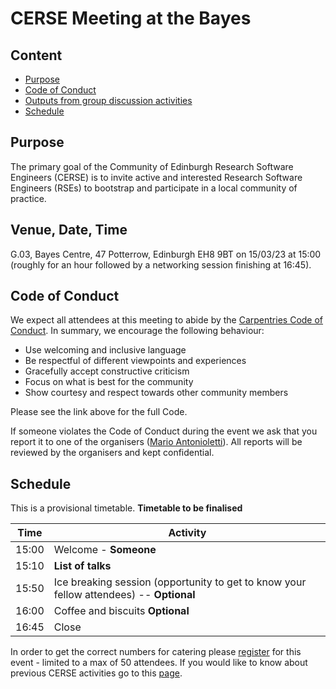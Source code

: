 # CERSE Meeting at the Bayes

## Content
* [Purpose](#purpose)
* [Code of Conduct](#code-of-conduct)
* [Outputs from group discussion activities](#outputs-from-group-discussion-activities)
* [Schedule](#schedule)


## Purpose

The primary goal of the Community of Edinburgh Research Software Engineers (CERSE) is to invite active and interested Research Software Engineers (RSEs) to bootstrap and participate in a local community of practice.

## Venue, Date, Time

G.03, Bayes Centre, 47 Potterrow, Edinburgh EH8 9BT on 15/03/23 at 15:00 (roughly for an 
hour followed by a networking session finishing at 16:45).

## Code of Conduct

We expect all attendees at this meeting to abide by the [Carpentries Code of Conduct](https://docs.carpentries.org/topic_folders/policies/code-of-conduct.html). In summary, we encourage the following behaviour:

* Use welcoming and inclusive language
* Be respectful of different viewpoints and experiences
* Gracefully accept constructive criticism
* Focus on what is best for the community
* Show courtesy and respect towards other community members

Please see the link above for the full Code.

If someone violates the Code of Conduct during the event we ask that you report it to one of the organisers ([Mario Antonioletti](mailto:mario@epcc.ed.ac.uk)). All reports will be reviewed by the organisers and kept confidential.  

## Schedule

This is a provisional timetable. **Timetable to be finalised**

|Time  | Activity      |
|------| ------|
|15:00 | Welcome - **Someone** |
|15:10 | **List of talks** |
|15:50 | Ice breaking session (opportunity to get to know your fellow attendees) -- **Optional** |
|16:00 | Coffee and biscuits **Optional** |
|16:45 | Close |

In order to get the correct numbers for catering please [register](https://www.eventbrite.co.uk/manage/events/528334230907) for this event - limited to a max of 50 attendees. If you would like to know about previous CERSE activities go to this [page](https://cerse.github.io/).

